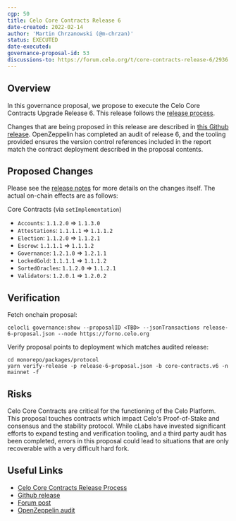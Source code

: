 ```yaml
---
cgp: 50
title: Celo Core Contracts Release 6
date-created: 2022-02-14
author: 'Martin Chrzanowski (@m-chrzan)'
status: EXECUTED
date-executed:
governance-proposal-id: 53
discussions-to: https://forum.celo.org/t/core-contracts-release-6/2936
---
```


## Overview

In this governance proposal, we propose to execute the Celo Core Contracts Upgrade Release 6. This release follows the [release process](https://docs.celo.org/community/release-process/smart-contracts).

Changes that are being proposed in this release are described in [this Github release](https://github.com/celo-org/celo-monorepo/releases/tag/core-contracts.v6.post-audit).
OpenZeppelin has completed an audit of release 6, and the tooling provided ensures the version control references included in the report match the contract deployment described in the proposal contents.

## Proposed Changes

Please see the [release notes](https://github.com/celo-org/celo-monorepo/releases/tag/core-contracts.v6.post-audit) for more details on the changes itself. The actual on-chain effects are as follows:

Core Contracts (via `setImplementation`)
- `Accounts`: `1.1.2.0` => `1.1.3.0`
- `Attestations`: `1.1.1.1` => `1.1.1.2`
- `Election`: `1.1.2.0` => `1.1.2.1`
- `Escrow`: `1.1.1.1` => `1.1.1.2`
- `Governance`: `1.2.1.0` => `1.2.1.1`
- `LockedGold`: `1.1.1.1` => `1.1.1.2`
- `SortedOracles`: `1.1.2.0` => `1.1.2.1`
- `Validators`: `1.2.0.1` => `1.2.0.2`

## Verification

Fetch onchain proposal:
```
celocli governance:show --proposalID <TBD> --jsonTransactions release-6-proposal.json --node https://forno.celo.org
```

Verify proposal points to deployment which matches audited release:
```
cd monorepo/packages/protocol
yarn verify-release -p release-6-proposal.json -b core-contracts.v6 -n mainnet -f
```

## Risks

Celo Core Contracts are critical for the functioning of the Celo Platform. This proposal touches contracts which impact Celo's Proof-of-Stake and consensus and the stability protocol.
While cLabs have invested significant efforts to expand testing and verification tooling, and a third party audit has been completed, errors in this proposal could lead to situations that are only recoverable with a very difficult hard fork.

## Useful Links

* [Celo Core Contracts Release Process](https://docs.celo.org/community/release-process/smart-contracts)
* [Github release](https://github.com/celo-org/celo-monorepo/releases/tag/core-contracts.v6.post-audit)
* [Forum post](https://forum.celo.org/t/core-contracts-release-6/2936)
* [OpenZeppelin audit](https://blog.openzeppelin.com/celo-contracts-audit-release-6/)

